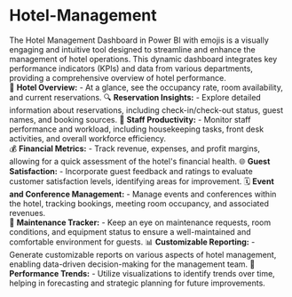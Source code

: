 # Hotel-Management
The Hotel Management Dashboard in Power BI with emojis is a visually engaging and intuitive tool designed to streamline and enhance the management of hotel operations. This dynamic dashboard integrates key performance indicators (KPIs) and data from various departments, providing a comprehensive overview of hotel performance.  
🏨 **Hotel Overview:**    - At a glance, see the occupancy rate, room availability, and current reservations.  🔍 **Reservation Insights:**    - Explore detailed information about reservations, including check-in/check-out status, guest names, and booking sources. 
💼 **Staff Productivity:**    - Monitor staff performance and workload, including housekeeping tasks, front desk activities, and overall workforce efficiency.  
💰 **Financial Metrics:**    - Track revenue, expenses, and profit margins, allowing for a quick assessment of the hotel's financial health. 
🌐 **Guest Satisfaction:**    - Incorporate guest feedback and ratings to evaluate customer satisfaction levels, identifying areas for improvement. 
🗓️ **Event and Conference Management:**    - Manage events and conferences within the hotel, tracking bookings, meeting room occupancy, and associated revenues.  
🔧 **Maintenance Tracker:**    - Keep an eye on maintenance requests, room conditions, and equipment status to ensure a well-maintained and comfortable environment for guests.
📊 **Customizable Reporting:**    - Generate customizable reports on various aspects of hotel management, enabling data-driven decision-making for the management team.
🚀 **Performance Trends:**    - Utilize visualizations to identify trends over time, helping in forecasting and strategic planning for future improvements.  
